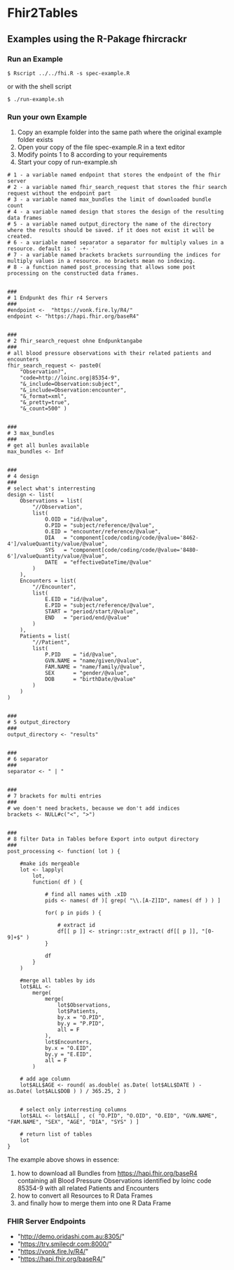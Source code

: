 # Fhir2Tables

## Examples using the R-Pakage fhircrackr

### Run an Example  
```
$ Rscript ../../fhi.R -s spec-example.R
```

or with the shell script

```
$ ./run-example.sh

```

### Run your own Example
1. Copy an example folder into the same path where the original example folder exists
2. Open your copy of the file spec-example.R in a text editor
3. Modify points 1 to 8 according to your requirements
4. Start your copy of run-example.sh

```
# 1 - a variable named endpoint that stores the endpoint of the fhir server
# 2 - a variable named fhir_search_request that stores the fhir search request without the endpoint part
# 3 - a variable named max_bundles the limit of downloaded bundle count
# 4 - a variable named design that stores the design of the resulting data frames
# 5 - a variable named output_directory the name of the directory where the results should be saved. if it does not exist it will be created.
# 6 - a variable named separator a separator for multiply values in a resource. default is ' -+- '
# 7 - a variable named brackets brackets surrounding the indices for multiply values in a resource. no brackets mean no indexing.
# 8 - a function named post_processing that allows some post processing on the constructed data frames.


###
# 1 Endpunkt des fhir r4 Servers
###
#endpoint <-  "https://vonk.fire.ly/R4/"
endpoint <- "https://hapi.fhir.org/baseR4"


###
# 2 fhir_search_request ohne Endpunktangabe
###
# all blood pressure observations with their related patients and encounters
fhir_search_request <- paste0(
	"Observation?",
	"code=http://loinc.org|85354-9",
	"&_include=Observation:subject",
	"&_include=Observation:encounter",
	"&_format=xml",
	"&_pretty=true",
	"&_count=500" )


###
# 3 max_bundles
###
# get all bunles available
max_bundles <- Inf


###
# 4 design
###
# select what's interresting
design <- list(
	Observations = list(
		"//Observation",
		list(
			O.OID = "id/@value",
			O.PID = "subject/reference/@value",
			O.EID = "encounter/reference/@value",
			DIA   = "component[code/coding/code/@value='8462-4']/valueQuantity/value/@value",
			SYS   = "component[code/coding/code/@value='8480-6']/valueQuantity/value/@value",
			DATE  = "effectiveDateTime/@value"
		)
	),
	Encounters = list(
		"//Encounter",
		list(
			E.EID = "id/@value",
			E.PID = "subject/reference/@value",
			START = "period/start/@value",
			END   = "period/end/@value"
		)
	),
	Patients = list(
		"//Patient",
		list(
			P.PID    = "id/@value",
			GVN.NAME = "name/given/@value",
			FAM.NAME = "name/family/@value",
			SEX      = "gender/@value",
			DOB      = "birthDate/@value"
		)
	)
)


###
# 5 output_directory
###
output_directory <- "results"


###
# 6 separator
###
separator <- " | "


###
# 7 brackets for multi entries
###
# we doen't need brackets, because we don't add indices
brackets <- NULL#c("<", ">")


###
# 8 filter Data in Tables before Export into output directory
###
post_processing <- function( lot ) {

	#make ids mergeable
	lot <- lapply(
		lot,
		function( df ) {

			# find all names with .xID
			pids <- names( df )[ grep( "\\.[A-Z]ID", names( df ) ) ]

			for( p in pids ) {

				# extract id
				df[[ p ]] <- stringr::str_extract( df[[ p ]], "[0-9]+$" )
			}

			df
		}
	)

	#merge all tables by ids
	lot$ALL <-
		merge(
			merge(
				lot$Observations,
				lot$Patients,
				by.x = "O.PID",
				by.y = "P.PID",
				all = F
			),
			lot$Encounters,
			by.x = "O.EID",
			by.y = "E.EID",
			all = F
		)

	# add age column
	lot$ALL$AGE <- round( as.double( as.Date( lot$ALL$DATE ) - as.Date( lot$ALL$DOB ) ) / 365.25, 2 )


	# select only interresting columns
	lot$ALL <- lot$ALL[ , c( "O.PID", "O.OID", "O.EID", "GVN.NAME", "FAM.NAME", "SEX", "AGE", "DIA", "SYS" ) ]

	# return list of tables
	lot
}
```

The example above shows in essence:  
1. how to download all Bundles from https://hapi.fhir.org/baseR4 containing all Blood Pressure Observations identified by loinc code 85354-9 with all related Patients and Encounters
2. how to convert all Resources to R Data Frames
3. and finally how to merge them into one R Data Frame


### FHIR Server Endpoints  
  - "http://demo.oridashi.com.au:8305/"  
  - "https://try.smilecdr.com:8000/"  
  - "https://vonk.fire.ly/R4/"  
  - "https://hapi.fhir.org/baseR4/"
